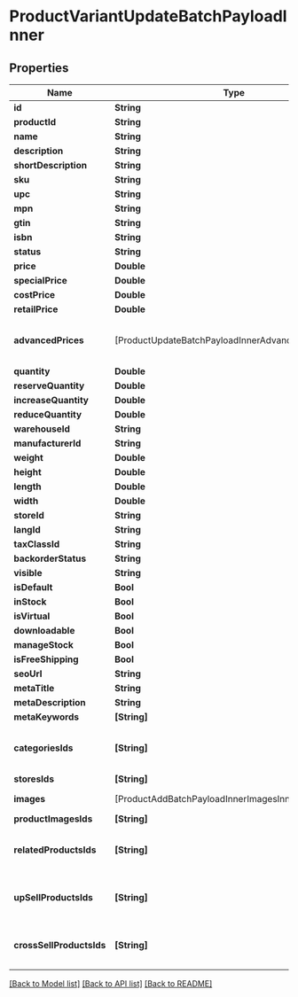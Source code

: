# ProductVariantUpdateBatchPayloadInner

## Properties
Name | Type | Description | Notes
------------ | ------------- | ------------- | -------------
**id** | **String** |  | 
**productId** | **String** |  | 
**name** | **String** |  | [optional] 
**description** | **String** |  | [optional] 
**shortDescription** | **String** |  | [optional] 
**sku** | **String** |  | [optional] 
**upc** | **String** |  | [optional] 
**mpn** | **String** |  | [optional] 
**gtin** | **String** |  | [optional] 
**isbn** | **String** |  | [optional] 
**status** | **String** |  | [optional] 
**price** | **Double** |  | [optional] 
**specialPrice** | **Double** |  | [optional] 
**costPrice** | **Double** |  | [optional] 
**retailPrice** | **Double** |  | [optional] 
**advancedPrices** | [ProductUpdateBatchPayloadInnerAdvancedPricesInner] | If an empty array is passed, all entries will be deleted when the &#39;nested_items_update_behaviour&#39; parameter is set to &#39;replace&#39;. | [optional] 
**quantity** | **Double** |  | [optional] 
**reserveQuantity** | **Double** |  | [optional] 
**increaseQuantity** | **Double** |  | [optional] 
**reduceQuantity** | **Double** |  | [optional] 
**warehouseId** | **String** |  | [optional] 
**manufacturerId** | **String** |  | [optional] 
**weight** | **Double** |  | [optional] 
**height** | **Double** |  | [optional] 
**length** | **Double** |  | [optional] 
**width** | **Double** |  | [optional] 
**storeId** | **String** |  | [optional] 
**langId** | **String** |  | [optional] 
**taxClassId** | **String** |  | [optional] 
**backorderStatus** | **String** |  | [optional] 
**visible** | **String** |  | [optional] 
**isDefault** | **Bool** |  | [optional] 
**inStock** | **Bool** |  | [optional] 
**isVirtual** | **Bool** |  | [optional] 
**downloadable** | **Bool** |  | [optional] 
**manageStock** | **Bool** |  | [optional] 
**isFreeShipping** | **Bool** |  | [optional] 
**seoUrl** | **String** |  | [optional] 
**metaTitle** | **String** |  | [optional] 
**metaDescription** | **String** |  | [optional] 
**metaKeywords** | **[String]** |  | [optional] 
**categoriesIds** | **[String]** | If an empty array is passed, all entries will be deleted when the &#39;nested_items_update_behaviour&#39; parameter is set to &#39;replace&#39;. | [optional] 
**storesIds** | **[String]** |  | [optional] 
**images** | [ProductAddBatchPayloadInnerImagesInner] | The passed items will completely replace the original items | [optional] 
**productImagesIds** | **[String]** |  | [optional] 
**relatedProductsIds** | **[String]** | If an empty array is passed, all entries will be deleted when the &#39;nested_items_update_behaviour&#39; parameter is set to &#39;replace&#39;. | [optional] 
**upSellProductsIds** | **[String]** | If an empty array is passed, all entries will be deleted when the &#39;nested_items_update_behaviour&#39; parameter is set to &#39;replace&#39;. | [optional] 
**crossSellProductsIds** | **[String]** | If an empty array is passed, all entries will be deleted when the &#39;nested_items_update_behaviour&#39; parameter is set to &#39;replace&#39;. | [optional] 

[[Back to Model list]](../README.md#documentation-for-models) [[Back to API list]](../README.md#documentation-for-api-endpoints) [[Back to README]](../README.md)


